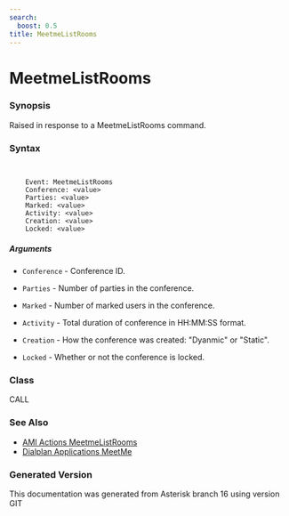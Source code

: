 ```yaml
---
search:
  boost: 0.5
title: MeetmeListRooms
---
```


# MeetmeListRooms

### Synopsis

Raised in response to a MeetmeListRooms command.

### Syntax


```


    Event: MeetmeListRooms
    Conference: <value>
    Parties: <value>
    Marked: <value>
    Activity: <value>
    Creation: <value>
    Locked: <value>

```
##### Arguments


* `Conference` - Conference ID.<br>

* `Parties` - Number of parties in the conference.<br>

* `Marked` - Number of marked users in the conference.<br>

* `Activity` - Total duration of conference in HH:MM:SS format.<br>

* `Creation` - How the conference was created: "Dyanmic" or "Static".<br>

* `Locked` - Whether or not the conference is locked.<br>

### Class

CALL
### See Also

* [AMI Actions MeetmeListRooms](/Asterisk_16_Documentation/API_Documentation/AMI_Actions/MeetmeListRooms)
* [Dialplan Applications MeetMe](/Asterisk_16_Documentation/API_Documentation/Dialplan_Applications/MeetMe)


### Generated Version

This documentation was generated from Asterisk branch 16 using version GIT 